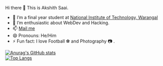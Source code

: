 Hi there 👋 This is Akshith Saai.

- 🌱 I’m a final year student at <a href="https://nitw.ac.in/">National Institute of Technology, Warangal</a>
- 👯 I’m enthusiastic about WebDev and Hacking.
- 📫 <a href = "mailto: akshithsaaimanchikanti@gmail.com">Mail me</a>
- 😄 Pronouns: He/Him
- ⚡ Fun fact: I love Football ⚽ and Photography 📷 .



[![Anurag's GitHub stats](https://github-readme-stats.vercel.app/api?username=Akshithsaai&show_icons=true&theme=transparent)](https://github.com/anuraghazra/github-readme-stats)
<br>
[![Top Langs](https://github-readme-stats.vercel.app/api/top-langs/?username=anuraghazra&layout=compact&theme=transparent)](https://github.com/anuraghazra/github-readme-stats)

